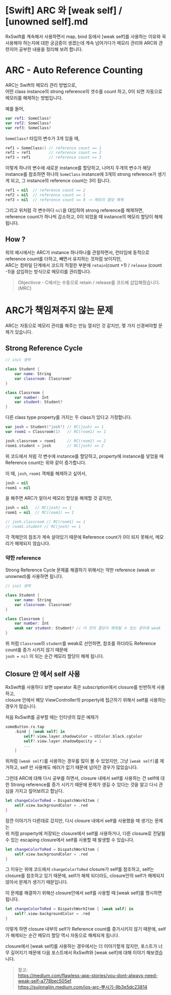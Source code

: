 # [Swift] ARC 와 [weak self] / [unowned self].md

RxSwift를 계속해서 사용하면서 map, bind 등에서 [weak self]를 사용하는 이유와
꼭 사용해야 하는지에 대한 궁금증이 생겼는데 계속 넘어가다가 메모리 관리와 ARC와 관련지어 공부한 내용을 정리해 보려 합니다.

# ARC - Auto Reference Counting

ARC는 Swift의 메모리 관리 방법으로,  
어떤 class instance의 strong reference의 갯수를 count 하고, 0이 되면 자동으로 메모리를 해제하는 방법입니다.

예를 들어, 
```swift
var ref1: SomeClass?
var ref2: SomeClass?
var ref3: SomeClass?
```

```SomeClass?``` 타입의 변수가 3개 있을 때,
```swift
ref1 = SomeClass() // reference count == 1
ref2 = ref1        // reference count == 2
ref3 = ref1        // reference count == 3
```
이렇게 하나의 변수에 새로운 instance를 할당하고, 나머지 두개의 변수가 해당 instance를 참조하면 하나의 ```SomeClass``` instance에 3개의 strong reference가 생기게 되고, 그 instance의 reference count는 3이 됩니다.

```swift
ref1 = nil  // reference count == 2
ref2 = nil  // reference count == 1
ref3 = nil  // reference count == 0 -> 메모리 할당 해제
```
그리고 위처럼 각 변수마다 ```nil```을 대입하여 strong reference를 해제하면,  
reference count가 하나씩 감소하고, 0이 되었을 때 instance의 메모리 할당이 해제됩니다.

## How ?

위의 예시에서는 ARC가 instance 하나하나를 관찰하면서, 런타임에 동적으로 reference count를 더하고, 빼면서 유지하는 것처럼 보이지만,  
ARC는 컴파일 단계에서 코드의 적절한 부분에 ```retain```(count +1) / ```release``` (count -1)을 삽입하는 방식으로 메모리를 관리합니다.
> Objectivce - C에서는 수동으로 retain / release를 코드에 삽입해줬습니다. (MRC)

# ARC가 책임져주지 않는 문제

ARC는 자동으로 메모리 관리를 해주는 만능 열쇠인 것 같지만, 몇 가지 신경써야할 문제가 있습니다.

## Strong Reference Cycle

```swift
// init 생략

class Student {
    var name: String
    var classroom: Classroom?
}

class Classroom {
    var number: Int
    var student: Student?
}
```

다른 class type property를 가지는 두 class가 있다고 가정합니다.

```swift
var josh = Student("josh") // RC(josh) == 1
var room1 = Classroom(1)   // RC(room1) == 1

josh.classroom = room1     // RC(room1) == 2
room1.student = josh       // RC(josh) == 2
```

위 코드에서 처럼 각 변수에 instance를 할당하고, property에 instance를 넣었을 때 Reference count는 위와 같이 증가합니다.

이 때, ```josh```, ```room1``` 객체를 해제하고 싶어서,
```swift
josh = nil
room1 = nil
```
을 해주면 ARC가 알아서 메모리 할당을 해제할 것 같지만, 

```swift
josh = nil   // RC(josh) == 1
room1 = nil  // RC(room1) == 1

// josh.classroom // RC(room1) == 1
// room1.student // RC(josh) == 1
```

각 객체안의 참조가 계속 살아있기 때문에 Reference count가 0이 되지 못해서, 메모리가 해제되지 않습니다.

### 약한 reference

Strong Reference Cycle 문제를 해결하기 위해서는 약한 reference (weak or unowned)를 사용하면 됩니다.

```swift
// init 생략

class Student {
    var name: String
    var classroom: Classroom?
}

class Classroom {
    var number: Int
    weak var student: Student? // 더 먼저 할당이 해제될 수 있는 경우에 weak 
}
```

위 처럼 ```Classroom```의 ```student```를 weak로 선언하면, 참조를 하더라도 Reference count를 증가 시키지 않기 때문에  
```josh = nil``` 이 되는 순간 메모리 할당이 해제 됩니다.

## Closure 안 에서 self 사용

RxSwift를 사용하다 보면 operator 혹은 subscription에서 closure를 빈번하게 사용하고,  
closure 안에서 해당 ViewController의 property에 접근하기 위해서 self를 사용하는 경우가 많습니다.

처음 RxSwift를 공부할 때는 인터넷의 많은 예제가
```swift
someButton.rx.tap
    .bind { [weak self] in 
        self?.view.layer.shadowColor = UIColor.black.cgColor
        self?.view.layer.shadowOpacity = 1
        ...
    }
```
위처럼 ```[weak self]```를 사용하는 경우를 많이 볼 수 있었지만, 그냥 ```[weak self]```를 제거하고, self 만 사용해도 에러가 없기 때문에 넘어간 경우가 많았습니다.

그런데 ARC에 대해 다시 공부를 하면서, closure 내에서 self를 사용하는 건 self에 대한 Strong reference를 증가 시키기 때문에 문제가 생길 수 있다는 것을 알고 다시 관심을 가지고 짚어보려고 합닏다.

```swift
let changeColorToRed = DispatchWorkItem { 
    self.view.backgroundColor = .red
}
```

잠깐 이야기가 다른데로 갔지만, 다시 closure 내에서 self를 사용했을 때 생기는 문제는  
위 처럼 property에 저장되는 closure에서 self를 사용하거나, 다른 closure로 전달될 수 있는 escaping closure에서 self를 사용할 때 발생할 수 있습니다.

```swift
let changeColorToRed = DispatchWorkItem { 
    self.view.backgroundColor = .red
}
```

그 이유는 위에 코드에서 ```changeColorToRed``` closure가 self를 참조하고, self는 closure를 참조하고 있기 때문에, self가 해제 되더라도, closure안의 self가 해제되지 않아서 문제가 생기기 때문입니다.

이 문제를 해결하기 위해선 closure안에서 self를 사용할 때 [weak self]를 명시하면 됩니다.

```swift
let changeColorToRed = DispatchWorkItem { [weak self] in
    self?.view.backgroundColor = .red
}
```
이렇게 하면 closure 내부의 self가 Reference count를 증가시키지 않기 때문에, self가 해제되는 순간 메모리 할당 역시 자동으로 해제되게 됩니다.

closure에서 [weak self]를 사용하는 경우에서는 더 이야기할게 많지만, 포스트가 너무 길어지기 때문에 다음 포스트에서 RxSwift와 [weak self]에 대해 이야기 해보겠습니다.

> 참고:   
> https://medium.com/flawless-app-stories/you-dont-always-need-weak-self-a778bec505ef  
> https://sujinnaljin.medium.com/ios-arc-뿌시기-9b3e5dc23814
